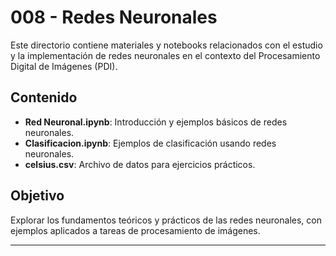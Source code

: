 # 008 - Redes Neuronales

Este directorio contiene materiales y notebooks relacionados con el estudio y la implementación de redes neuronales en el contexto del Procesamiento Digital de Imágenes (PDI).

## Contenido

- **Red Neuronal.ipynb**: Introducción y ejemplos básicos de redes neuronales.
- **Clasificacion.ipynb**: Ejemplos de clasificación usando redes neuronales.
- **celsius.csv**: Archivo de datos para ejercicios prácticos.

## Objetivo

Explorar los fundamentos teóricos y prácticos de las redes neuronales, con ejemplos aplicados a tareas de procesamiento de imágenes.

---
